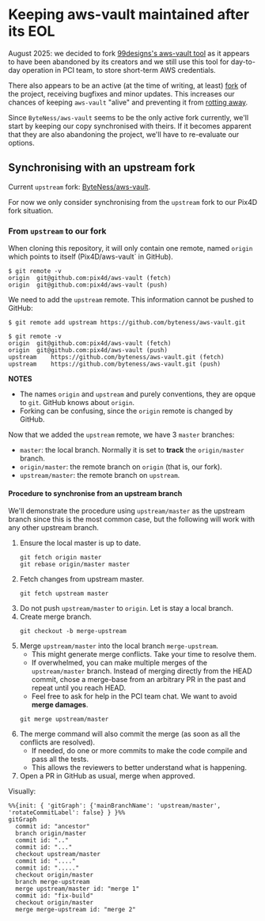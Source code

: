 # Keeping aws-vault maintained after its EOL

August 2025: we decided to fork [99designs's aws-vault tool](https://github.com/99designs/aws-vault) as it appears to have been abandoned by its creators and we still use this tool for day-to-day operation in PCI team, to store short-term AWS credentials.

There also appears to be an active (at the time of writing, at least) [fork](https://github.com/ByteNess/aws-vault) of the project, receiving bugfixes and minor updates. This increases our chances of keeping `aws-vault` "alive" and preventing it from [rotting away](https://permacomputing.net/software_rot/).

Since `ByteNess/aws-vault` seems to be the only active fork currently, we'll start by keeping our copy synchronised with theirs. If it becomes apparent that they are also abandoning the project, we'll have to re-evaluate our options.

## Synchronising with an upstream fork

Current `upstream` fork: [ByteNess/aws-vault](https://github.com/ByteNess/aws-vault).

For now we only consider synchronising from the `upstream` fork to our Pix4D fork situation.

### From `upstream` to our fork

When cloning this repository, it will only contain one remote, named `origin` which points to itself (Pix4D/aws-vault` in GitHub).

```
$ git remote -v
origin	git@github.com:pix4d/aws-vault (fetch)
origin	git@github.com:pix4d/aws-vault (push)
```

We need to add the `upstream` remote. This information cannot be pushed to GitHub:

```
$ git remote add upstream https://github.com/byteness/aws-vault.git

$ git remote -v
origin	git@github.com:pix4d/aws-vault (fetch)
origin	git@github.com:pix4d/aws-vault (push)
upstream	https://github.com/byteness/aws-vault.git (fetch)
upstream	https://github.com/byteness/aws-vault.git (push)
```

**NOTES**

- The names `origin` and `upstream` and purely conventions, they are opque to `git`. GitHub knows about `origin`.
- Forking can be confusing, since the `origin` remote is changed by GitHub.

Now that we added the `upstream` remote, we have 3 `master` branches:

- `master`: the local branch. Normally it is set to **track** the `origin/master` branch.
- `origin/master`: the remote branch on `origin` (that is, our fork).
- `upstream/master`: the remote branch on `upstream`.

#### Procedure to synchronise from an upstream branch

We'll demonstrate the procedure using `upstream/master` as the upstream branch since this is the most common case, but the following will work with any other upstream branch.

1. Ensure the local master is up to date.
    ```
    git fetch origin master
    git rebase origin/master master
    ```
2. Fetch changes from upstream master.
    ```
    git fetch upstream master
    ```
3. Do not push `upstream/master` to `origin`. Let is stay a local branch.
4. Create merge branch.
    ```
    git checkout -b merge-upstream
    ```
5. Merge `upstream/master` into the local branch `merge-upstream`.
    - This might generate merge conflicts. Take your time to resolve them.
    - If overwhelmed, you can make multiple merges of the `upstream/master` branch. Instead of merging directly from the HEAD commit, chose a merge-base from an arbitrary PR in the past and repeat until you reach HEAD.
    - Feel free to ask for help in the PCI team chat. We want to avoid **merge damages**.
    ```
    git merge upstream/master
    ```
6. The merge command will also commit the merge (as soon as all the conflicts are resolved).
    - If needed, do one or more commits to make the code compile and pass all the tests.
    - This allows the reviewers to better understand what is happening.
7. Open a PR in GitHub as usual, merge when approved.

Visually:

```mermaid
%%{init: { 'gitGraph': {'mainBranchName': 'upstream/master', 'rotateCommitLabel': false} } }%%
gitGraph
  commit id: "ancestor"
  branch origin/master
  commit id: ".."
  commit id: "..."
  checkout upstream/master
  commit id: "...."
  commit id: "....."
  checkout origin/master
  branch merge-upstream
  merge upstream/master id: "merge 1"
  commit id: "fix-build"
  checkout origin/master
  merge merge-upstream id: "merge 2"
```
